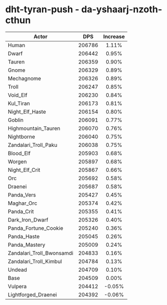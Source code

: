 # dht-tyran-push - da-yshaarj-nzoth-cthun
| Actor | DPS | Increase |
|---|:---:|:---:|
|Human|206786|1.11%|
|Dwarf|206442|0.95%|
|Tauren|206359|0.90%|
|Gnome|206329|0.89%|
|Mechagnome|206326|0.89%|
|Troll|206247|0.85%|
|Void_Elf|206230|0.84%|
|Kul_Tiran|206173|0.81%|
|Night_Elf_Haste|206154|0.80%|
|Goblin|206091|0.77%|
|Highmountain_Tauren|206070|0.76%|
|Nightborne|206040|0.75%|
|Zandalari_Troll_Paku|206038|0.75%|
|Blood_Elf|205903|0.68%|
|Worgen|205897|0.68%|
|Night_Elf_Crit|205867|0.66%|
|Orc|205692|0.58%|
|Draenei|205687|0.58%|
|Panda_Vers|205427|0.45%|
|Maghar_Orc|205374|0.42%|
|Panda_Crit|205355|0.41%|
|Dark_Iron_Dwarf|205326|0.40%|
|Panda_Fortune_Cookie|205240|0.36%|
|Panda_Haste|205045|0.26%|
|Panda_Mastery|205009|0.24%|
|Zandalari_Troll_Bwonsamdi|204833|0.16%|
|Zandalari_Troll_Kimbul|204784|0.13%|
|Undead|204709|0.10%|
|Base|204509|0.00%|
|Vulpera|204412|-0.05%|
|Lightforged_Draenei|204392|-0.06%|
